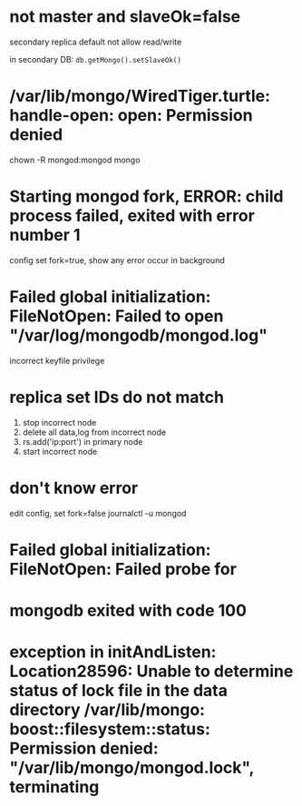 # not master and slaveOk=false
secondary replica default not allow read/write

in secondary DB: `db.getMongo().setSlaveOk()`


#  /var/lib/mongo/WiredTiger.turtle: handle-open: open: Permission denied
chown -R mongod:mongod mongo

# Starting mongod fork, ERROR: child process failed, exited with error number 1
config set fork=true, show any error occur in background

# Failed global initialization: FileNotOpen: Failed to open "/var/log/mongodb/mongod.log"
incorrect keyfile privilege

# replica set IDs do not match
1. stop incorrect node
2. delete all data,log from incorrect node
3. rs.add('ip:port') in primary node
4. start incorrect node
  

# don't know error
edit config, set fork=false
journalctl -u mongod

# Failed global initialization: FileNotOpen: Failed probe for

# mongodb exited with code 100
# exception in initAndListen: Location28596: Unable to determine status of lock file in the data directory /var/lib/mongo: boost::filesystem::status: Permission denied: "/var/lib/mongo/mongod.lock", terminating











